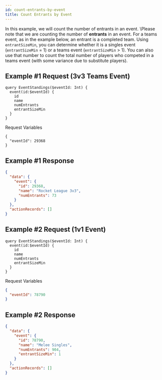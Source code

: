 ```yaml
---
id: count-entrants-by-event
title: Count Entrants by Event
---
```


In this example, we will count the number of entrants in an event.
\Please note that we are counting the number of **entrants** in an event.
For a teams event, as in the example below, an entrant is a completed team.
Using `entrantSizeMin`, you can determine whether it is a singles event (`entrantSizeMin` = 1)
or a teams event (`entrantSizeMin` > 1).
You can also use that number to count the total number of players who competed in a teams event
(with some variance due to substitute players).

## Example #1 Request (3v3 Teams Event)

```
query EventStandings($eventId: Int) {
  event(id:$eventId) {
    id
    name
    numEntrants
	entrantSizeMin
  }
}
```

Request Variables
```
{
  "eventId": 29368
}
```

## Example #1 Response

```json
{
  "data": {
    "event": {
      "id": 29368,
      "name": "Rocket League 3v3",
      "numEntrants": 73
    }
  },
  "actionRecords": []
}
```

## Example #2 Request (1v1 Event)

```
query EventStandings($eventId: Int) {
  event(id:$eventId) {
    id
    name
    numEntrants
	entrantSizeMin
  }
}
```

Request Variables

```json
{
  "eventId": 78790
}
```

## Example #2 Response

```json
{
  "data": {
    "event": {
      "id": 78790,
      "name": "Melee Singles",
      "numEntrants": 904,
      "entrantSizeMin": 1
    }
  },
  "actionRecords": []
}
```